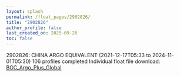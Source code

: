 ```yaml
---
layout: splash
permalink: /float_pages/2902826/
title: "2902826"
author_profile: false
last_created_on: 2025-09-26
toc: false
---
```

 
2902826: CHINA ARGO EQUIVALENT (2021-12-17T05:33 to 2024-11-01T05:30)
106 profiles completed
Individual float file download: [BGC_Argo_Plus_Global](https://ftp.soest.hawaii.edu/bgc_argo_plus/Individual_Floats/outliers_removed/2902826_Sprof_processed.nc)
